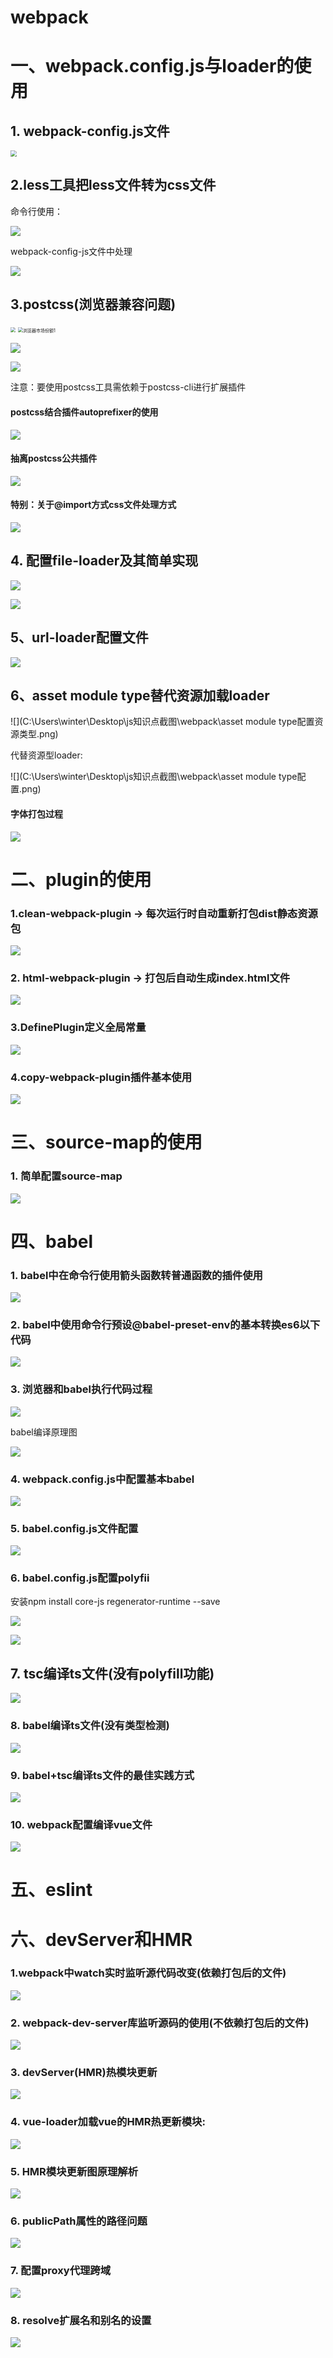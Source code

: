 #                                         										webpack

# 一、webpack.config.js与loader的使用

## 1. webpack-config.js文件

<img src="C:\Users\winter\Desktop\js知识点截图\webpack\webpack中loader配置.png" style="zoom:60%;" />

## 2.less工具把less文件转为css文件

命令行使用：

![](C:\Users\winter\Desktop\js知识点截图\webpack\less工具把less文件转为css文件命令.png)

webpack-config-js文件中处理

![](C:\Users\winter\Desktop\js知识点截图\webpack\配置less转css.png)

## 3.postcss(浏览器兼容问题)

<img src="C:\Users\winter\Desktop\js知识点截图\webpack\浏览器市场份额.png" style="zoom:50%;" />

<img src="C:\Users\winter\Desktop\js知识点截图\webpack\浏览器市场份额1.png" alt="浏览器市场份额1" style="zoom:50%;" />



![](C:\Users\winter\Desktop\js知识点截图\webpack\browserslist命令行使用.png)

![](C:\Users\winter\Desktop\js知识点截图\webpack\postcss和autoprefixer基本使用.png)

注意：要使用postcss工具需依赖于postcss-cli进行扩展插件

#### postcss结合插件autoprefixer的使用

![](C:\Users\winter\Desktop\js知识点截图\webpack\postcss结合插件autoprefixer的使用.png)



#### 抽离postcss公共插件

![](C:\Users\winter\Desktop\js知识点截图\webpack\postcss抽离公共插件代码(插件).png)



#### 特别：关于@import方式css文件处理方式

![](C:\Users\winter\Desktop\js知识点截图\webpack\关于@import方式css文件处理方式.png)



## 4. 配置file-loader及其简单实现

![](C:\Users\winter\Desktop\js知识点截图\webpack\file-loader配置基本实现.png)

![](C:\Users\winter\Desktop\js知识点截图\webpack\file-loader打包图片简单实现.png)

## 5、url-loader配置文件

![](C:\Users\winter\Desktop\js知识点截图\webpack\url-loader配置文件.png)



## 6、asset module type替代资源加载loader

![](C:\Users\winter\Desktop\js知识点截图\webpack\asset module type配置资源类型.png)

代替资源型loader:

![](C:\Users\winter\Desktop\js知识点截图\webpack\asset module type配置.png)

 #### 字体打包过程

![](C:\Users\winter\Desktop\js知识点截图\webpack\字体资源打包.png)



# 二、plugin的使用

### 1.clean-webpack-plugin -> 每次运行时自动重新打包dist静态资源包

![](C:\Users\winter\Desktop\js知识点截图\webpack\clean-webpack-plugin.png)



### 2. html-webpack-plugin -> 打包后自动生成index.html文件

![](C:\Users\winter\Desktop\js知识点截图\webpack\html-webpack-plugin.png)



### 3.DefinePlugin定义全局常量

![](C:\Users\winter\Desktop\js知识点截图\webpack\DefinePlugin定义全局常量.png)

### 4.copy-webpack-plugin插件基本使用

![](C:\Users\winter\Desktop\js知识点截图\webpack\copy-webpack-plugin插件基本使用.png)



# 三、source-map的使用

### 1. 简单配置source-map

![](C:\Users\winter\Desktop\js知识点截图\webpack\source-map简单原理.png)

# 四、babel

### 1. babel中在命令行使用箭头函数转普通函数的插件使用

![](C:\Users\winter\Desktop\js知识点截图\webpack\babel在命令行中的基本使用.png)

### 2. babel中使用命令行预设@babel-preset-env的基本转换es6以下代码

![](C:\Users\winter\Desktop\js知识点截图\webpack\babel使用预设preset-env.png)

### 3. 浏览器和babel执行代码过程

![](C:\Users\winter\Desktop\js知识点截图\webpack\babel底层原理.png)

babel编译原理图

![](C:\Users\winter\Desktop\js知识点截图\webpack\babel原理图.png)

### 4. webpack.config.js中配置基本babel

![](C:\Users\winter\Desktop\js知识点截图\webpack\webpack.config.js中配置基本babel.png)

### 5. babel.config.js文件配置

![](C:\Users\winter\Desktop\js知识点截图\webpack\babel.config.js文件基本配置.png)



### 6. babel.config.js配置polyfii

安装npm install core-js regenerator-runtime --save

![](C:\Users\winter\Desktop\js知识点截图\webpack\core-js和regenerator-runtime.png)

<img src="C:\Users\winter\Desktop\js知识点截图\webpack\babel.config.js配置polyfill.png" style="zoom:100%;" />

## 7. tsc编译ts文件(没有polyfill功能)

![](C:\Users\winter\Desktop\js知识点截图\webpack\编译ts文件.png)

 ### 8. babel编译ts文件(没有类型检测)

![](C:\Users\winter\Desktop\js知识点截图\webpack\babel编译ts文件.png)

### 9. babel+tsc编译ts文件的最佳实践方式

![](C:\Users\winter\Desktop\js知识点截图\webpack\babel编译ts文件的最佳实践.png)

### 10. webpack配置编译vue文件

![](C:\Users\winter\Desktop\js知识点截图\webpack\webpack编译vue文件.png)



# 五、eslint





# 六、devServer和HMR

###  1.webpack中watch实时监听源代码改变(依赖打包后的文件)

![](C:\Users\winter\Desktop\js知识点截图\webpack\webpack脚本命令中watch的使用.png)

### 2. webpack-dev-server库监听源码的使用(不依赖打包后的文件)



![](C:\Users\winter\Desktop\js知识点截图\webpack\webpack-dev-server的使用.png)



### 3. devServer(HMR)热模块更新

![](C:\Users\winter\Desktop\js知识点截图\webpack\devServer热模块更新.png)

### 4. vue-loader加载vue的HMR热更新模块:

![](C:\Users\winter\Desktop\js知识点截图\webpack\vue-loader加载HMR热模块(自动).png)

### 5. HMR模块更新图原理解析

![](C:\Users\winter\Desktop\js知识点截图\webpack\HMR原理图解析.png)

### 6. publicPath属性的路径问题

![](C:\Users\winter\Desktop\js知识点截图\webpack\publicPath属性路径问题.png)

### 7. 配置proxy代理跨域

![](C:\Users\winter\Desktop\js知识点截图\webpack\dev-Server配置proxy跨域访问.png)

### 8. resolve扩展名和别名的设置

![](C:\Users\winter\Desktop\js知识点截图\webpack\resolve扩展名和别名的设置.png)





























































